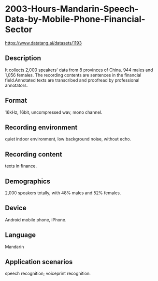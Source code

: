 # 2003-Hours-Mandarin-Speech-Data-by-Mobile-Phone-Financial-Sector
https://www.datatang.ai/datasets/1193

## Description
It collects 2,000 speakers' data from 8 provinces of China. 944 males and 1,056 females. The recording contents are sentences in the financial field.Annotated texts are transcribed and proofread by professional annotators.

## Format
16kHz, 16bit, uncompressed wav, mono channel.

## Recording environment
quiet indoor environment, low background noise, without echo.

## Recording content
texts in finance.

## Demographics
2,000 speakers totally, with 48% males and 52% females.

## Device
Android mobile phone, iPhone.

## Language
Mandarin

## Application scenarios
speech recognition; voiceprint recognition.

